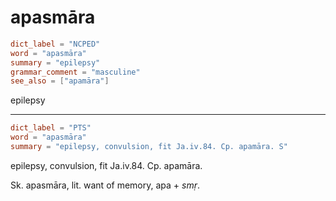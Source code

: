 # apasmāra

``` toml
dict_label = "NCPED"
word = "apasmāra"
summary = "epilepsy"
grammar_comment = "masculine"
see_also = ["apamāra"]
```

epilepsy

--------------------

``` toml
dict_label = "PTS"
word = "apasmāra"
summary = "epilepsy, convulsion, fit Ja.iv.84. Cp. apamāra. S"
```

epilepsy, convulsion, fit Ja.iv.84. Cp. apamāra.

Sk. apasmāra, lit. want of memory, apa \+ *smṛ*.

